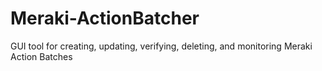 # Meraki-ActionBatcher
GUI tool for creating, updating, verifying, deleting, and monitoring Meraki Action Batches
